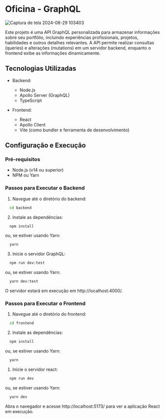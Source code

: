 # Oficina - GraphQL

![Captura de tela 2024-08-29 103403](https://github.com/user-attachments/assets/cdba0436-9e6d-43c1-b70f-59727d1002ee)


Este projeto é uma API GraphQL personalizada para armazenar informações sobre seu portfólio, incluindo experiências profissionais, projetos, habilidades e outros detalhes relevantes. A API permite realizar consultas (queries) e alterações (mutations) em um servidor backend, enquanto o frontend exibe as informações dinamicamente.

## Tecnologias Utilizadas

- Backend:
  - Node.js
  - Apollo Server (GraphQL)
  - TypeScript

- Frontend:
  - React
  - Apollo Client
  - Vite (como bundler e ferramenta de desenvolvimento)

## Configuração e Execução

### Pré-requisitos

- Node.js (v14 ou superior)
- NPM ou Yarn

### Passos para Executar o Backend

1. Navegue até o diretório do backend:

  ```bash
    cd backend
  ```

2. Instale as dependências:

  ```bash
    npm install
  ```

  ou, se estiver usando Yarn:

  ```bash
    yarn
  ```

3. Inicie o servidor GraphQL:

  ```bash
    npm run dev:test
  ```

  ou, se estiver usando Yarn:

  ```bash
    yarn dev:test
  ```

O servidor estará em execução em http://localhost:4000/.

### Passos para Executar o Frontend

1. Navegue até o diretório do frontend:

  ```bash
    cd frontend
  ```

2. Instale as dependências:

  ```bash
    npm install
  ```

  ou, se estiver usando Yarn:

  ```bash
    yarn
  ```

1. Inicie o servidor react:

  ```bash
    npm run dev
  ```

  ou, se estiver usando Yarn:

  ```bash
    yarn dev
  ```

Abra o navegador e acesse http://localhost:5173/ para ver a aplicação React em execução.
